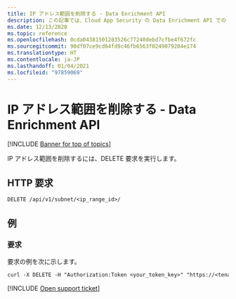 ```yaml
---
title: IP アドレス範囲を削除する - Data Enrichment API
description: この記事では、Cloud App Security の Data Enrichment API での IP アドレス範囲削除要求について説明します。
ms.date: 12/13/2020
ms.topic: reference
ms.openlocfilehash: 0cda04381501283526c77240debd7cfbe4f672fc
ms.sourcegitcommit: 90df07ce9cd64fd9c46fb6563f0249079204e174
ms.translationtype: HT
ms.contentlocale: ja-JP
ms.lasthandoff: 01/04/2021
ms.locfileid: "97859069"
---
```

# <a name="delete-ip-address-range---data-enrichment-api"></a>IP アドレス範囲を削除する - Data Enrichment API

[!INCLUDE [Banner for top of topics](includes/banner.md)]

IP アドレス範囲を削除するには、DELETE 要求を実行します。

## <a name="http-request"></a>HTTP 要求

```rest
DELETE /api/v1/subnet/<ip_range_id>/
```

## <a name="example"></a>例

### <a name="request"></a>要求

要求の例を次に示します。

```rest
curl -X DELETE -H "Authorization:Token <your_token_key>" "https://<tenant_id>.<tenant_region>.contoso.com/api/v1/subnet/<ip_range_id>/"
```

[!INCLUDE [Open support ticket](includes/support.md)]
